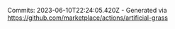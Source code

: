 Commits: 2023-06-10T22:24:05.420Z - Generated via https://github.com/marketplace/actions/artificial-grass
<br>
